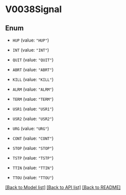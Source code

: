 # V0038Signal

## Enum


* `HUP` (value: `"HUP"`)

* `INT` (value: `"INT"`)

* `QUIT` (value: `"QUIT"`)

* `ABRT` (value: `"ABRT"`)

* `KILL` (value: `"KILL"`)

* `ALRM` (value: `"ALRM"`)

* `TERM` (value: `"TERM"`)

* `USR1` (value: `"USR1"`)

* `USR2` (value: `"USR2"`)

* `URG` (value: `"URG"`)

* `CONT` (value: `"CONT"`)

* `STOP` (value: `"STOP"`)

* `TSTP` (value: `"TSTP"`)

* `TTIN` (value: `"TTIN"`)

* `TTOU` (value: `"TTOU"`)


[[Back to Model list]](../README.md#documentation-for-models) [[Back to API list]](../README.md#documentation-for-api-endpoints) [[Back to README]](../README.md)


